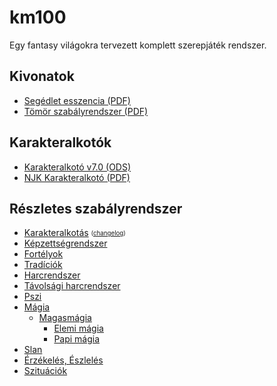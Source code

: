 # km100
Egy fantasy világokra tervezett komplett szerepjáték rendszer.

## Kivonatok
* [Segédlet esszencia (PDF)](https://github.com/kaktusztea/km100/blob/master/km100__segedlet_v1.4.pdf)
* [Tömör szabályrendszer (PDF)](https://github.com/kaktusztea/km100/blob/master/km100__tomor_v6.0.pdf)

## Karakteralkotók
* [Karakteralkotó v7.0 (ODS)](https://github.com/kaktusztea/km100/blob/master/odt/01_km100_karakteralkotas/JK_karakteralkoto/karakteralkoto_v7.0.ods)
* [NJK Karakteralkotó (PDF)](https://github.com/kaktusztea/km100/blob/master/km100__NJK_karlap_v1.1.pdf)

## Részletes szabályrendszer
* [Karakteralkotás](https://github.com/kaktusztea/km100/blob/master/km100_01_karakteralkotas.pdf) <sub><sup>([changelog](https://github.com/kaktusztea/km100/blob/master/_changelog/changelog_01_karakteralkotas.txt))</sub></sup>
* [Képzettségrendszer](https://github.com/kaktusztea/km100/blob/master/km100_02_kepzettsegrendszer.pdf)
* [Fortélyok](https://github.com/kaktusztea/km100/blob/master/km100_03_fortelyok.pdf)
* [Tradíciók](https://github.com/kaktusztea/km100/blob/master/km100_04_tradiciok.pdf)
* [Harcrendszer](https://github.com/kaktusztea/km100/blob/master/km100_05_harc.pdf)
* [Távolsági harcrendszer](https://github.com/kaktusztea/km100/blob/master/km100_05_tavharc.pdf)
* [Pszi](https://github.com/kaktusztea/km100/blob/master/km100_06_pszi.pdf)
* [Mágia](https://github.com/kaktusztea/km100/blob/master/km100_07_magia__main.pdf)
  * [Magasmágia](https://github.com/kaktusztea/km100/blob/master/km100_07_magia_magasmagia__main.pdf)
    * [Elemi mágia](https://github.com/kaktusztea/km100/blob/master/km100_07_magia_magasmagia_elemi_magia.pdf)
    * [Papi mágia](https://github.com/kaktusztea/km100/blob/master/km100_07_magia_papi.pdf)
* [Slan](https://github.com/kaktusztea/km100/blob/master/km100_08_slan.pdf)
* [Érzékelés, Észlelés](https://github.com/kaktusztea/km100/blob/master/km100_09_erzekeles_eszleles.pdf)
* [Szituációk](https://github.com/kaktusztea/km100/blob/master/km100_10_szituaciok.pdf)
